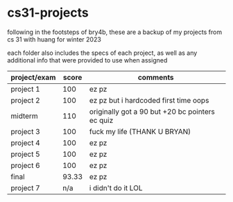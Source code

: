 # cs31-projects
following in the footsteps of bry4b, these are a backup of my projects from cs 31 with huang for winter 2023

each folder also includes the specs of each project, as well as any additional info that were provided to use when assigned

| project/exam   | score | comments |
| --------- | ----- | -------- |
| project 1 |  100  |  ez pz   |
| project 2 |  100  |  ez pz but i hardcoded first time oops |
| midterm | 110 | originally got a 90 but +20 bc pointers ec quiz |
| project 3 |  100  | fuck my life (THANK U BRYAN) |
| project 4 | 100 | ez pz |
| project 5 | 100 | ez pz |
| project 6 | 100 | ez pz |
| final | 93.33 | ez pz |
| project 7 | n/a | i didn't do it LOL |
